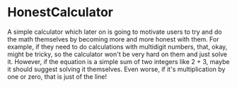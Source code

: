 # HonestCalculator
A simple calculator which later on is going to motivate users to try and do the math themselves by becoming more and more honest with them. 
For example, if they need to do calculations with multidigit numbers, that, okay, might be tricky, so the calculator won't be very hard on 
them and just solve it. However, if the equation is a simple sum of two integers like 2 + 3, maybe it should suggest solving it themselves. 
Even worse, if it's multiplication by one or zero, that is just of the line!

